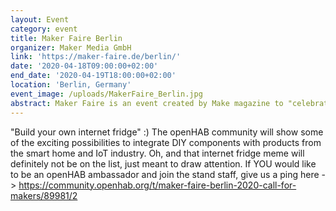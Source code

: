```yaml
---
layout: Event
category: event
title: Maker Faire Berlin
organizer: Maker Media GmbH
link: 'https://maker-faire.de/berlin/'
date: '2020-04-18T09:00:00+02:00'
end_date: '2020-04-19T18:00:00+02:00'
location: 'Berlin, Germany'
event_image: /uploads/MakerFaire_Berlin.jpg
abstract: Maker Faire is an event created by Make magazine to "celebrate arts, crafts, engineering, science projects and the Do-It-Yourself (DIY) mindset". 
---
```

"Build your own internet fridge" :) The openHAB community will show some of the exciting possibilities to integrate DIY components with products from the smart home and IoT industry. Oh, and that internet fridge meme will definitely not be on the list, just meant to draw attention. If YOU would like to be an openHAB ambassador and join the stand staff, give us a ping here -> https://community.openhab.org/t/maker-faire-berlin-2020-call-for-makers/89981/2

<!-- more -->
